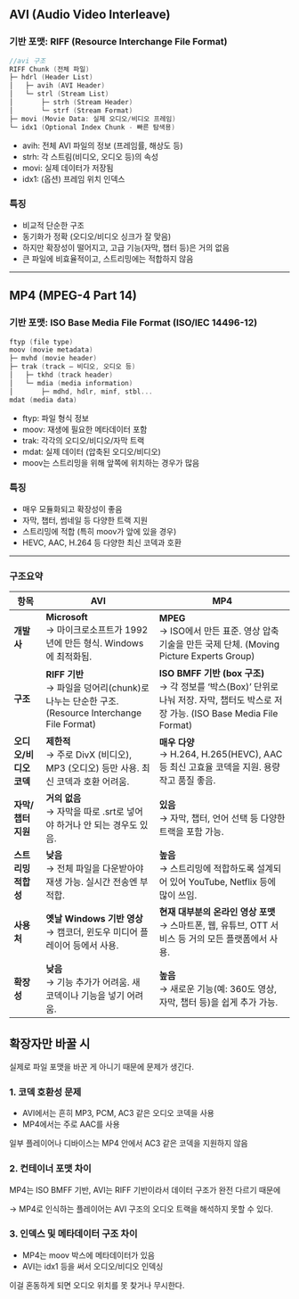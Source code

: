 ##  AVI (Audio Video Interleave)
 ### 기반 포맷: RIFF (Resource Interchange File Format)
 ```c
 //avi 구조 
 RIFF Chunk (전체 파일)
 ├─ hdrl (Header List)
 │   ├─ avih (AVI Header)
 │   └─ strl (Stream List)
 │       ├─ strh (Stream Header)
 │       └─ strf (Stream Format)
 ├─ movi (Movie Data: 실제 오디오/비디오 프레임)
 └─ idx1 (Optional Index Chunk - 빠른 탐색용)
 ```
 - avih: 전체 AVI 파일의 정보 (프레임률, 해상도 등)
 - strh: 각 스트림(비디오, 오디오 등)의 속성
 - movi: 실제 데이터가 저장됨
 - idx1: (옵션) 프레임 위치 인덱스
 ### 특징
 - 비교적 단순한 구조
 - 동기화가 정확 (오디오/비디오 싱크가 잘 맞음)
 - 하지만 확장성이 떨어지고, 고급 기능(자막, 챕터 등)은 거의 없음
 - 큰 파일에 비효율적이고, 스트리밍에는 적합하지 않음
 ***
 ## MP4 (MPEG-4 Part 14)
 ### 기반 포맷: ISO Base Media File Format (ISO/IEC 14496-12)
 ```c
 ftyp (file type)
 moov (movie metadata)
 ├─ mvhd (movie header)
 ├─ trak (track – 비디오, 오디오 등)
 │   ├─ tkhd (track header)
 │   └─ mdia (media information)
 │       ├─ mdhd, hdlr, minf, stbl...
 mdat (media data)
 ```
 - ftyp: 파일 형식 정보
 - moov: 재생에 필요한 메타데이터 포함
 - trak: 각각의 오디오/비디오/자막 트랙
 - mdat: 실제 데이터 (압축된 오디오/비디오)
 - moov는 스트리밍을 위해 앞쪽에 위치하는 경우가 많음
 ### 특징
 - 매우 모듈화되고 확장성이 좋음
 - 자막, 챕터, 썸네일 등 다양한 트랙 지원
 - 스트리밍에 적합 (특히 moov가 앞에 있을 경우)
 - HEVC, AAC, H.264 등 다양한 최신 코덱과 호환
***
 ### 구조요약
 | 항목 | AVI | MP4 |
|------|-----|-----|
| **개발사** | **Microsoft**<br>→ 마이크로소프트가 1992년에 만든 형식. Windows에 최적화됨. | **MPEG**<br>→ ISO에서 만든 표준. 영상 압축 기술을 만든 국제 단체. (Moving Picture Experts Group) |
| **구조** | **RIFF 기반**<br>→ 파일을 덩어리(chunk)로 나누는 단순한 구조. (Resource Interchange File Format) | **ISO BMFF 기반 (box 구조)**<br>→ 각 정보를 ‘박스(Box)’ 단위로 나눠 저장. 자막, 챕터도 박스로 저장 가능. (ISO Base Media File Format) |
| **오디오/비디오 코덱** | **제한적**<br>→ 주로 DivX (비디오), MP3 (오디오) 등만 사용. 최신 코덱과 호환 어려움. | **매우 다양**<br>→ H.264, H.265(HEVC), AAC 등 최신 고효율 코덱을 지원. 용량 작고 품질 좋음. |
| **자막/챕터 지원** | **거의 없음**<br>→ 자막을 따로 .srt로 넣어야 하거나 안 되는 경우도 있음. | **있음**<br>→ 자막, 챕터, 언어 선택 등 다양한 트랙을 포함 가능. |
| **스트리밍 적합성** | **낮음**<br>→ 전체 파일을 다운받아야 재생 가능. 실시간 전송엔 부적합. | **높음**<br>→ 스트리밍에 적합하도록 설계되어 있어 YouTube, Netflix 등에 많이 쓰임. |
| **사용처** | **옛날 Windows 기반 영상**<br>→ 캠코더, 윈도우 미디어 플레이어 등에서 사용. | **현재 대부분의 온라인 영상 포맷**<br>→ 스마트폰, 웹, 유튜브, OTT 서비스 등 거의 모든 플랫폼에서 사용. |
| **확장성** | **낮음**<br>→ 기능 추가가 어려움. 새 코덱이나 기능을 넣기 어려움. | **높음**<br>→ 새로운 기능(예: 360도 영상, 자막, 챕터 등)을 쉽게 추가 가능. |


 ## 확장자만 바꿀 시 
 실제로 파일 포맷을 바꾼 게 아니기 때문에 문제가 생긴다.
 
 ### 1. 코덱 호환성 문제
 - AVI에서는 흔히 MP3, PCM, AC3 같은 오디오 코덱을 사용
 - MP4에서는 주로 AAC를 사용
 
 일부 플레이어나 디바이스는 MP4 안에서 AC3 같은 코덱을 지원하지 않음
 
 ### 2. 컨테이너 포맷 차이
 MP4는 ISO BMFF 기반, AVI는 RIFF 기반이라서 데이터 구조가 완전 다르기 때문에 
 
 → MP4로 인식하는 플레이어는 AVI 구조의 오디오 트랙을 해석하지 못할 수 있다.
 
 ### 3. 인덱스 및 메타데이터 구조 차이
 - MP4는 moov 박스에 메타데이터가 있음
 - AVI는 idx1 등을 써서 오디오/비디오 인덱싱
 
 이걸 혼동하게 되면 오디오 위치를 못 찾거나 무시한다.
